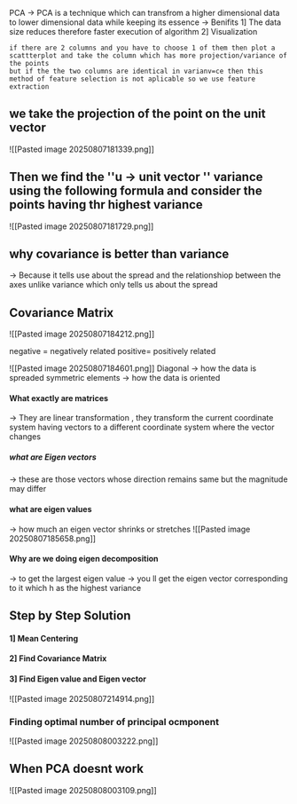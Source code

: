  PCA
    -> PCA is a technique which can transfrom a higher dimensional data to lower dimensional data while keeping its essence
    -> Benifits
            1] The data size reduces therefore faster execution of algorithm 
            2] Visualization

    if there are 2 columns and you have to choose 1 of them then plot a scattterplot and take the column which has more projection/variance of the points
    but if the the two columns are identical in varianv=ce then this method of feature selection is not aplicable so we use feature extraction


## we take the projection of the point on the unit vector

![[Pasted image 20250807181339.png]]


## Then we find the  ''u -> unit vector ''  variance using the following formula and consider the points having thr highest variance
![[Pasted image 20250807181729.png]]

## why covariance is better than variance

-> Because it tells use about the spread and the relationshiop between the axes unlike variance which only tells us about the spread

## Covariance Matrix
![[Pasted image 20250807184212.png]]

negative = negatively related
positive= positively related

![[Pasted image 20250807184601.png]]
Diagonal -> how the data is spreaded
symmetric elements -> how the data is oriented 

#### What exactly are matrices
-> They are linear transformation , they transform the current coordinate system having vectors to a different coordinate system where the vector changes

##### what are Eigen vectors
-> these are those vectors whose direction remains same but the magnitude may differ

#### what are eigen values
-> how much an eigen vector shrinks or stretches
![[Pasted image 20250807185658.png]]

#### Why are we doing eigen decomposition 
 -> to get the largest eigen value -> you ll get the eigen vector corresponding to it which h as the highest variance


## Step by Step Solution

#### 1] Mean Centering

#### 2] Find Covariance Matrix

#### 3] Find Eigen value and Eigen vector

![[Pasted image 20250807214914.png]]





### Finding optimal number of  principal ocmponent

![[Pasted image 20250808003222.png]]
## When PCA doesnt work

![[Pasted image 20250808003109.png]]